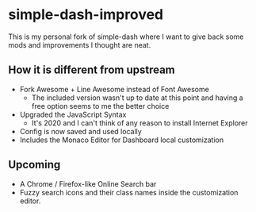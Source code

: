 # simple-dash-improved

This is my personal fork of simple-dash where I want to give back some mods and improvements I thought are neat.

## How it is different from upstream

- Fork Awesome + Line Awesome instead of Font Awesome
  - The included version wasn't up to date at this point and having a free option seems to me the better choice
- Upgraded the JavaScript Syntax
  - It's 2020 and I can't think of any reason to install Internet Explorer
- Config is now saved and used locally
- Includes the Monaco Editor for Dashboard local customization

## Upcoming

- A Chrome / Firefox-like Online Search bar
- Fuzzy search icons and their class names inside the customization editor.
